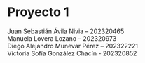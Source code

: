 # Proyecto 1
Juan Sebastián Ávila Nivia – 202320465 <br>
Manuela Lovera Lozano – 202320973 <br>
Diego Alejandro Munevar Pérez – 202322221 <br>
Victoria Sofía González Chacín - 202320852 <br>
